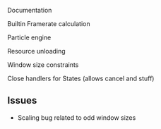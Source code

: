 Documentation

Builtin Framerate calculation

Particle engine

Resource unloading

Window size constraints

Close handlers for States (allows cancel and stuff)

Issues
---------------
- Scaling bug related to odd window sizes
